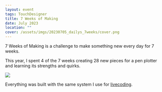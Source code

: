 ```yaml
---
layout: event
tags: TouchDesigner
title: 7 Weeks of Making
date: July 2023
location: ""
cover: /assets/imgs/20230705_dailys_7weeks/cover.png
---
```


7 Weeks of Making is a challenge to make something new every day for 7 weeks.  

This year, I spent 4 of the 7 weeks creating 28 new pieces for a pen plotter and learning its strengths and quirks.

<img class="fullwidth" src="/assets/imgs/20230705_dailys_7weeks/img1.png">

Everything was built with the same system I use for [livecoding](system/livecode.md).

